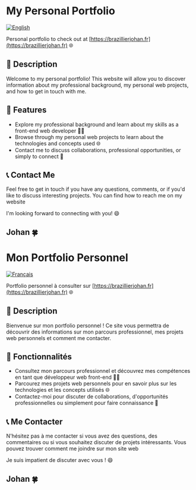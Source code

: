# My Personal Portfolio

[![English](https://img.shields.io/badge/Language-English-blue)](README.md)

Personal portfolio to check out at [https://brazillierjohan.fr](https://brazillierjohan.fr) 🌐

## 📝 Description

Welcome to my personal portfolio! This website will allow you to discover information about my professional background, my personal web projects, and how to get in touch with me.

## 🚀 Features

- Explore my professional background and learn about my skills as a front-end web developer 👨‍💻
- Browse through my personal web projects to learn about the technologies and concepts used 🌐
- Contact me to discuss collaborations, professional opportunities, or simply to connect 📧

## 📞 Contact Me

Feel free to get in touch if you have any questions, comments, or if you'd like to discuss interesting projects. You can find how to reach me on my website

I'm looking forward to connecting with you! 😄

## Johan 🍀

# Mon Portfolio Personnel

[![Français](https://img.shields.io/badge/Langue-Français-blue)](README.fr.md)

Portfolio personnel à consulter sur [https://brazillierjohan.fr](https://brazillierjohan.fr) 🌐

## 📝 Description

Bienvenue sur mon portfolio personnel ! Ce site vous permettra de découvrir des informations sur mon parcours professionnel, mes projets web personnels et comment me contacter.

## 🚀 Fonctionnalités

- Consultez mon parcours professionnel et découvrez mes compétences en tant que développeur web front-end 👨‍💻
- Parcourez mes projets web personnels pour en savoir plus sur les technologies et les concepts utilisés 🌐
- Contactez-moi pour discuter de collaborations, d'opportunités professionnelles ou simplement pour faire connaissance 📧

## 📞 Me Contacter

N'hésitez pas à me contacter si vous avez des questions, des commentaires ou si vous souhaitez discuter de projets intéressants. Vous pouvez trouver comment me joindre sur mon site web

Je suis impatient de discuter avec vous ! 😄

## Johan 🍀

